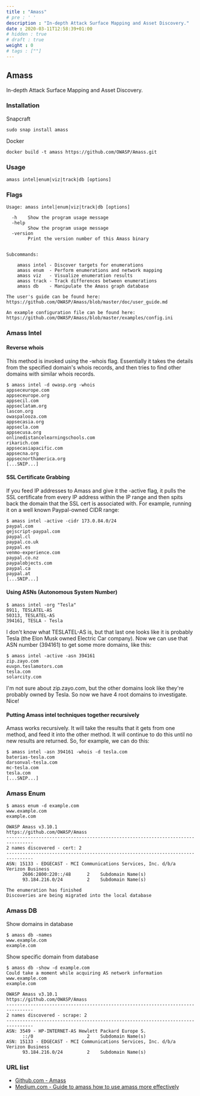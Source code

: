 ```yaml
---
title : "Amass"
# pre : ' '
description : "In-depth Attack Surface Mapping and Asset Discovery."
date : 2020-03-11T12:58:39+01:00
# hidden : true
# draft : true
weight : 0
# tags : [""]
---
```


## Amass

In-depth Attack Surface Mapping and Asset Discovery.

### Installation

Snapcraft

```plain
sudo snap install amass
```

Docker

```plain
docker build -t amass https://github.com/OWASP/Amass.git
```

### Usage

```plain
amass intel|enum|viz|track|db [options]
```

### Flags

```plain
Usage: amass intel|enum|viz|track|db [options]

  -h    Show the program usage message
  -help
        Show the program usage message
  -version
        Print the version number of this Amass binary


Subcommands:

    amass intel - Discover targets for enumerations
    amass enum  - Perform enumerations and network mapping
    amass viz   - Visualize enumeration results
    amass track - Track differences between enumerations
    amass db    - Manipulate the Amass graph database

The user's guide can be found here:
https://github.com/OWASP/Amass/blob/master/doc/user_guide.md

An example configuration file can be found here:
https://github.com/OWASP/Amass/blob/master/examples/config.ini
```

### Amass Intel

#### Reverse whois

This method is invoked using the -whois flag. Essentially it takes the details from the specified domain's whois records, and then tries to find other domains with similar whois records.

```plain
$ amass intel -d owasp.org -whois
appseceurope.com
appseceurope.org
appsecil.com
appseclatam.org
lascon.org
owaspalooza.com
appsecasia.org
appsecla.com
appsecusa.org
onlinedistancelearningschools.com
rikarich.com
appsecasiapacific.com
appsecna.org
appsecnorthamerica.org
[...SNIP...]
```

#### SSL Certificate Grabbing

If you feed IP addresses to Amass and give it the -active flag, it pulls the SSL certificate from every IP address within the IP range and then spits back the domain that the SSL cert is associated with. For example, running it on a well known Paypal-owned CIDR range:

```plain
$ amass intel -active -cidr 173.0.84.0/24  
paypal.com
gejscript-paypal.com
paypal.cl
paypal.co.uk
paypal.es
venmo-experience.com
paypal.co.nz
paypalobjects.com
paypal.ca
paypal.at
[...SNIP...]
```

#### Using ASNs (Autonomous System Number)

```plain
$ amass intel -org "Tesla"
8911, TESLATEL-AS
50313, TESLATEL-AS
394161, TESLA - Tesla
```

I don't know what TESLATEL-AS is, but that last one looks like it is probably Tesla (the Elon Musk owned Electric Car company). Now we can use that ASN number (394161) to get some more domains, like this:

```plain
$ amass intel -active -asn 394161
zip.zayo.com
euvpn.teslamotors.com
tesla.com
solarcity.com
```

I'm not sure about zip.zayo.com, but the other domains look like they're probably owned by Tesla. So now we have 4 root domains to investigate. Nice!

#### Putting Amass intel techniques together recursively

Amass works recursively. It will take the results that it gets from one method, and feed it into the other method. It will continue to do this until no new results are returned. So, for example, we can do this:

```plain
$ amass intel -asn 394161 -whois -d tesla.com
baterias-tesla.com
darsonval-tesla.com
mc-tesla.com
tesla.com
[...SNIP...]
```

### Amass Enum

```plain
$ amass enum -d example.com
www.example.com
example.com

OWASP Amass v3.10.1                               https://github.com/OWASP/Amass
--------------------------------------------------------------------------------
2 names discovered - cert: 2
--------------------------------------------------------------------------------
ASN: 15133 - EDGECAST - MCI Communications Services, Inc. d/b/a Verizon Business
      2606:2800:220::/48      2    Subdomain Name(s)
      93.184.216.0/24         2    Subdomain Name(s)

The enumeration has finished
Discoveries are being migrated into the local database
```

### Amass DB

Show domains in database

```plain
$ amass db -names
www.example.com
example.com
```

Show specific domain from database

```plain
$ amass db -show -d example.com
Could take a moment while acquiring AS network information
www.example.com
example.com

OWASP Amass v3.10.1                               https://github.com/OWASP/Amass
--------------------------------------------------------------------------------
2 names discovered - scrape: 2
--------------------------------------------------------------------------------
ASN: 3549 - HP-INTERNET-AS Hewlett Packard Europe S.
      ::/0                    2    Subdomain Name(s)
ASN: 15133 - EDGECAST - MCI Communications Services, Inc. d/b/a Verizon Business
      93.184.216.0/24         2    Subdomain Name(s)
```

### URL list

* [Github.com - Amass](https://github.com/OWASP/Amass)
* [Medium.com - Guide to amass how to use amass more effectively](https://medium.com/@hakluke/haklukes-guide-to-amass-how-to-use-amass-more-effectively-for-bug-bounties-7c37570b83f7)
